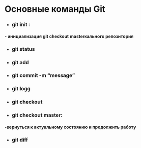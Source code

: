 # Основные команды Git

* ### git init :
#### - инициализация git checkout masterкального репозитория

* ### git status 

 * ### git add 

* ### git commit -m “message” 

* ### git logg 

* ### git checkout

* ### git checkout master:
#### -вернуться к актуальному состоянию и продолжить работу

* ### git diff
